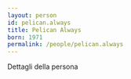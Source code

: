 ```yaml
---
layout: person
id: pelican.always
title: Pelican Always
born: 1971
permalink: /people/pelican.always
---
```


Dettagli della persona 